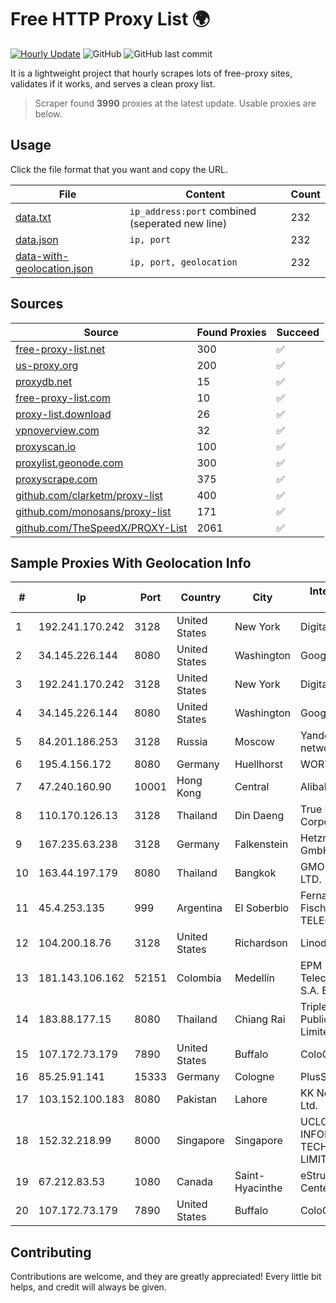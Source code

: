 
# Free HTTP Proxy List 🌍

[![Hourly Update](https://github.com/mertguvencli/http-proxy-list/actions/workflows/main.yml/badge.svg?branch=main)](https://github.com/mertguvencli/http-proxy-list/actions/workflows/main.yml)
![GitHub](https://img.shields.io/github/license/mertguvencli/http-proxy-list)
![GitHub last commit](https://img.shields.io/github/last-commit/mertguvencli/http-proxy-list)

It is a lightweight project that hourly scrapes lots of free-proxy sites, validates if it works, and serves a clean proxy list.


> Scraper found **3990** proxies at the latest update. Usable proxies are below.

## Usage

Click the file format that you want and copy the URL.


|File|Content|Count|
|----|-------|-----|
|[data.txt](https://raw.githubusercontent.com/mertguvencli/http-proxy-list/main/proxy-list/data.txt)|`ip_address:port` combined (seperated new line)|232|
|[data.json](https://raw.githubusercontent.com/mertguvencli/http-proxy-list/main/proxy-list/data.json)|`ip, port`|232|
|[data-with-geolocation.json](https://raw.githubusercontent.com/mertguvencli/http-proxy-list/main/proxy-list/data-with-geolocation.json)|`ip, port, geolocation`|232|

## Sources

|Source|Found Proxies|Succeed|
|------|-------------|-------|
|[free-proxy-list.net](https://free-proxy-list.net)|300|✅|
|[us-proxy.org](https://www.us-proxy.org)|200|✅|
|[proxydb.net](http://proxydb.net)|15|✅|
|[free-proxy-list.com](https://free-proxy-list.com/?page=&port=&type%5B%5D=http&type%5B%5D=https&up_time=0&search=Search)|10|✅|
|[proxy-list.download](https://www.proxy-list.download/HTTP)|26|✅|
|[vpnoverview.com](https://vpnoverview.com/privacy/anonymous-browsing/free-proxy-servers)|32|✅|
|[proxyscan.io](https://www.proxyscan.io)|100|✅|
|[proxylist.geonode.com](https://proxylist.geonode.com/api/proxy-list?limit=300&page=1&sort_by=lastChecked&sort_type=desc&protocols=http,https)|300|✅|
|[proxyscrape.com](https://api.proxyscrape.com/v2/?request=displayproxies&protocol=http&timeout=10000&country=all&ssl=all&anonymity=all)|375|✅|
|[github.com/clarketm/proxy-list](https://raw.githubusercontent.com/clarketm/proxy-list/master/proxy-list-raw.txt)|400|✅|
|[github.com/monosans/proxy-list](https://raw.githubusercontent.com/monosans/proxy-list/main/proxies/http.txt)|171|✅|
|[github.com/TheSpeedX/PROXY-List](https://raw.githubusercontent.com/TheSpeedX/PROXY-List/master/http.txt)|2061|✅|


## Sample Proxies With Geolocation Info

|#|Ip|Port|Country|City|Internet Service Provider|
|-|--|----|-------|----|-------------------------|
|1|192.241.170.242|3128|United States|New York|DigitalOcean, LLC|
|2|34.145.226.144|8080|United States|Washington|Google LLC|
|3|192.241.170.242|3128|United States|New York|DigitalOcean, LLC|
|4|34.145.226.144|8080|United States|Washington|Google LLC|
|5|84.201.186.253|3128|Russia|Moscow|Yandex enterprise network|
|6|195.4.156.172|8080|Germany|Huellhorst|WORTMANN AG|
|7|47.240.160.90|10001|Hong Kong|Central|Alibaba.com LLC|
|8|110.170.126.13|3128|Thailand|Din Daeng|True Internet Corporation CO. Ltd.|
|9|167.235.63.238|3128|Germany|Falkenstein|Hetzner Online GmbH|
|10|163.44.197.179|8080|Thailand|Bangkok|GMO-Z.COM PTE. LTD.|
|11|45.4.253.135|999|Argentina|El Soberbio|Fernando German Fischer (FIBERNET TELECOM)|
|12|104.200.18.76|3128|United States|Richardson|Linode, LLC|
|13|181.143.106.162|52151|Colombia|Medellín|EPM Telecomunicaciones S.A. E.S.P.|
|14|183.88.177.15|8080|Thailand|Chiang Rai|Triple T Broadband Public Company Limited|
|15|107.172.73.179|7890|United States|Buffalo|ColoCrossing|
|16|85.25.91.141|15333|Germany|Cologne|PlusServer GmbH|
|17|103.152.100.183|8080|Pakistan|Lahore|KK Networks (Pvt) Ltd.|
|18|152.32.218.99|8000|Singapore|Singapore|UCLOUD INFORMATION TECHNOLOGY (HK) LIMITED|
|19|67.212.83.53|1080|Canada|Saint-Hyacinthe|eStruxture Data Centers Inc.|
|20|107.172.73.179|7890|United States|Buffalo|ColoCrossing|



## Contributing

Contributions are welcome, and they are greatly appreciated! Every
little bit helps, and credit will always be given.

